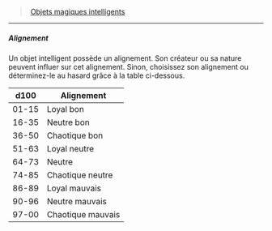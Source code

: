 ﻿---
!GenericItem
Id: sentient_magicitems_hd.md#alignement
ParentLink: sentient_magicitems_hd.md#objets-magiques-intelligents
Name: Alignement
ParentName: Objets magiques intelligents
NameLevel: 5
Attributes:
  Name: Alignement
  Markdown: >+
    ##### <!--Name-->Alignement<!--/Name-->


    Un objet intelligent possède un alignement. Son créateur ou sa nature peuvent influer sur cet alignement. Sinon, choisissez son alignement ou déterminez-le au hasard grâce à la table ci-dessous.


    |d100|Alignement|

    |---|---|

    |01-15|Loyal bon|

    |16-35|Neutre bon|

    |36-50|Chaotique bon|

    |51-63|Loyal neutre|

    |64-73|Neutre|

    |74-85|Chaotique neutre|

    |86-89|Loyal mauvais|

    |90-96|Neutre mauvais|

    |97-00|Chaotique mauvais|

AttributesDictionary: >+
  Name: Alignement

  Markdown: >+

    ##### <!--Name-->Alignement<!--/Name-->





    Un objet intelligent possède un alignement. Son créateur ou sa nature peuvent influer sur cet alignement. Sinon, choisissez son alignement ou déterminez-le au hasard grâce à la table ci-dessous.





    |d100|Alignement|



    |---|---|



    |01-15|Loyal bon|



    |16-35|Neutre bon|



    |36-50|Chaotique bon|



    |51-63|Loyal neutre|



    |64-73|Neutre|



    |74-85|Chaotique neutre|



    |86-89|Loyal mauvais|



    |90-96|Neutre mauvais|



    |97-00|Chaotique mauvais|



---
> [Objets magiques intelligents](hd_sentient_magicitems.md)

---

##### Alignement

Un objet intelligent possède un alignement. Son créateur ou sa nature peuvent influer sur cet alignement. Sinon, choisissez son alignement ou déterminez-le au hasard grâce à la table ci-dessous.

|d100|Alignement|
|---|---|
|01-15|Loyal bon|
|16-35|Neutre bon|
|36-50|Chaotique bon|
|51-63|Loyal neutre|
|64-73|Neutre|
|74-85|Chaotique neutre|
|86-89|Loyal mauvais|
|90-96|Neutre mauvais|
|97-00|Chaotique mauvais|

